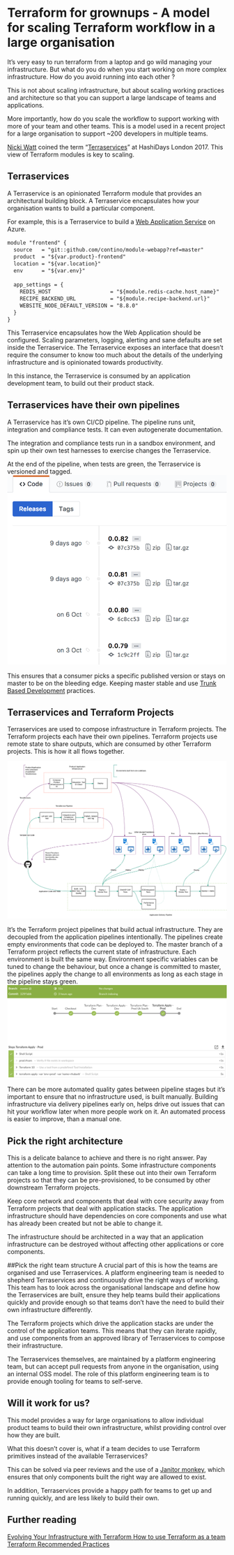 # Terraform for grownups - A model for scaling Terraform workflow in a large organisation

It’s very easy to run terraform from a laptop and go wild managing your infrastructure. But what do you do when you start working on more complex infrastructure. How do you avoid running into each other ?

This is not about scaling infrastructure, but about scaling working practices and architecture so that you can support a large landscape of teams and applications.

More importantly, how do you scale the workflow to support working with more of your team and other teams. This is a model used in a recent project for a large organisation to support ~200 developers in multiple teams.

[Nicki Watt](https://twitter.com/techiewatt) coined the term “[Terraservices](https://www.slideshare.net/opencredo/hashidays-london-2017-evolving-your-infrastructure-with-terraform-by-nicki-watt)” at HashiDays London 2017. This view of Terraform modules is key to scaling.

## Terraservices

A Terraservice is an opinionated Terraform module that provides an architectural building block. A Terraservice encapsulates how  your organisation wants to build a particular component. 

For example, this is a Terraservice to build a [Web Application Service](https://azure.microsoft.com/en-gb/services/app-service/web/) on Azure. 

```code
module "frontend" {
  source   = "git::github.com/contino/module-webapp?ref=master"
  product  = "${var.product}-frontend"
  location = "${var.location}"
  env      = "${var.env}"
  
  app_settings = {
    REDIS_HOST                   = "${module.redis-cache.host_name}"
    RECIPE_BACKEND_URL           = "${module.recipe-backend.url}"
    WEBSITE_NODE_DEFAULT_VERSION = "8.8.0"
  }
}
```

This Terraservice encapsulates how the Web Application should be configured. Scaling parameters, logging, alerting and sane defaults are set inside the Terraservice. The Terraservice exposes an interface that doesn’t require the consumer to know too much about the details of the underlying infrastructure and is opinionated towards productivity.

In this instance, the Terraservice is consumed by an application development team, to build out their product stack.

## Terraservices have their own pipelines
A Terraservice has it’s own CI/CD pipeline. The pipeline runs unit, integration and compliance tests. It can even autogenerate documentation. 

The integration and compliance tests run in a sandbox environment, and spin up their own test harnesses to exercise changes the Terraservice. 

At the end of the pipeline, when tests are green, the Terraservice is versioned and tagged. 
![](releases.png)

This ensures that a consumer picks a specific published version or stays on master to be on the bleeding edge. Keeping master stable and use [Trunk Based Development](https://trunkbaseddevelopment.com/) practices.

##  Terraservices and Terraform Projects
Terraservices are used to compose infrastructure in Terraform projects. The Terraform projects each have their own pipelines. 
Terraform projects use remote state to share outputs, which are consumed by other Terraform projects. This is how it all flows together.

![](pipelines.png)


It’s the Terraform project pipelines that build actual infrastructure. They are decoupled from the application pipelines intentionally. The pipelines create empty environments that code can be deployed to. The master branch of a Terraform project reflects the current state of infrastructure. Each environment is built the same way. Environment specific variables can be tuned to change the behaviour, but once a change is committed to master, the pipelines apply the change to all environments as long as each stage in the pipeline stays green.
![](stages.png)

There can be more automated quality gates between pipeline stages but it’s important to ensure that no infrastructure used, is built manually. Building infrastructure via delivery pipelines early on, helps drive out issues that can hit your workflow later when more people work on it. An automated process is easier to improve, than a manual one.

## Pick the right architecture
This is a delicate balance to achieve and there is no right answer. Pay attention to the automation pain points. Some infrastructure components can take a long time to provision. Split these out into their own Terraform projects so that they can be pre-provisioned, to be consumed by other downstream Terraform projects.

Keep core network and components that deal with core security away from Terraform projects that deal with application stacks. The application infrastructure should have dependencies on core components and use what has already been created but not be able to change it. 

The infrastructure should be architected in a way that an application infrastructure can be destroyed without affecting other applications or core components. 

##Pick the right team structure
A crucial part of this is how the teams are organised and use Terraservices. A platform engineering team is needed to shepherd    Terraservices and continuously drive the right ways of working. This team has to look across the organisational landscape and define how the  Terraservices are built, ensure they help teams build their applications quickly and provide enough so that teams don’t have the need to build their own infrastructure differently.

The Terraform projects which drive the application stacks are under the control of the application teams. This means that they can iterate rapidly, and use components from an approved library of Terraservices to compose their infrastructure.

The Terraservices themselves, are maintained by a platform engineering team, but can accept pull requests from anyone in the organisation, using an internal OSS model. The role of this platform engineering team is to provide enough tooling for teams to self-serve.

## Will it work for us?
This model provides a way for large organisations to allow individual product teams to build their own infrastructure, whilst providing control over how they are built. 

What this doesn’t cover is, what if a team decides to use Terraform primitives instead of the available Terraservices? 

This can be solved via peer reviews and the use of a [Janitor monkey](https://medium.com/netflix-techblog/janitor-monkey-keeping-the-cloud-tidy-and-clean-d517ad74d648), which ensures that only components built the right way are allowed to exist. 

In addition, Terraservices provide a happy path for teams to get up and running quickly, and are less likely to build their own. 

## Further reading
[Evolving Your Infrastructure with Terraform ](https://www.youtube.com/watch?v=wgzgVm7Sqlk)
[How to use Terraform as a team](https://blog.gruntwork.io/how-to-use-terraform-as-a-team-251bc1104973)
[Terraform Recommended Practices](https://www.terraform.io/docs/enterprise-beta/guides/recommended-practices/index.html)




